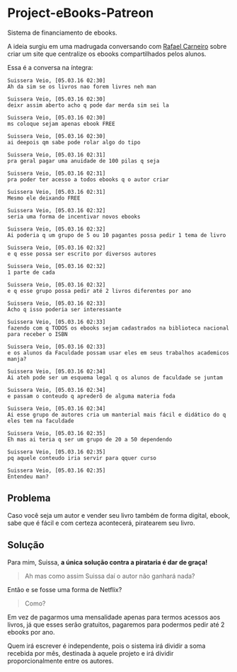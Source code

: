 # Project-eBooks-Patreon

Sistema de financiamento de ebooks.

A ideia surgiu em uma madrugada conversando com [Rafael Carneiro](https://github.com/rafaelcarneiro) sobre criar um site que centralize os ebooks compartilhados pelos alunos.

Essa é a conversa na íntegra:

```
Suissera Veio, [05.03.16 02:30]
Ah da sim se os livros nao forem livres neh man

Suissera Veio, [05.03.16 02:30]
deixr assim aberto acho q pode dar merda sim sei la

Suissera Veio, [05.03.16 02:30]
ms coloque sejam apenas ebook FREE

Suissera Veio, [05.03.16 02:30]
ai deepois qm sabe pode rolar algo do tipo

Suissera Veio, [05.03.16 02:31]
pra geral pagar uma anuidade de 100 pilas q seja

Suissera Veio, [05.03.16 02:31]
pra poder ter acesso a todos ebooks q o autor criar

Suissera Veio, [05.03.16 02:31]
Mesmo ele deixando FREE

Suissera Veio, [05.03.16 02:32]
seria uma forma de incentivar novos ebooks

Suissera Veio, [05.03.16 02:32]
Ai poderia q um grupo de 5 ou 10 pagantes possa pedir 1 tema de livro

Suissera Veio, [05.03.16 02:32]
e q esse possa ser escrito por diversos autores

Suissera Veio, [05.03.16 02:32]
1 parte de cada

Suissera Veio, [05.03.16 02:32]
e q esse grupo possa pedir até 2 livros diferentes por ano

Suissera Veio, [05.03.16 02:33]
Acho q isso poderia ser interessante

Suissera Veio, [05.03.16 02:33]
fazendo com q TODOS os ebooks sejam cadastrados na biblioteca nacional para receber o ISBN

Suissera Veio, [05.03.16 02:33]
e os alunos da Faculdade possam usar eles em seus trabalhos academicos manja?

Suissera Veio, [05.03.16 02:34]
Ai ateh pode ser um esquema legal q os alunos de faculdade se juntam

Suissera Veio, [05.03.16 02:34]
e passam o conteudo q aprederõ de alguma materia foda

Suissera Veio, [05.03.16 02:34]
Ai esse grupo de autores cria um manterial mais fácil e didático do q eles tem na faculdade

Suissera Veio, [05.03.16 02:35]
Eh mas ai teria q ser um grupo de 20 a 50 dependendo

Suissera Veio, [05.03.16 02:35]
pq aquele conteudo iria servir para qquer curso

Suissera Veio, [05.03.16 02:35]
Entendeu man?
```

## Problema

Caso você seja um autor e vender seu livro também de forma digital, ebook, sabe que é fácil e com certeza acontecerá, piratearem seu livro.

## Solução

Para mim, Suissa, **a única solução contra a pirataria é dar de graça!**

> Ah mas como assim Suissa daí o autor não ganhará nada?

Então e se fosse uma forma de Netflix?

> Como?

Em vez de pagarmos uma mensalidade apenas para termos acessos aos livros, já que esses serão gratuitos, pagaremos para podermos pedir até 2 ebooks por ano.

Quem irá escrever é independente, pois o sistema irá dividir a soma recebida por mês, destinada à aquele projeto e irá dividir proporcionalmente entre os autores.








